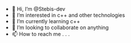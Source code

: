 - 👋 Hi, I’m @Stebis-dev
- 👀 I’m interested in c++ and other technologies
- 🌱 I’m currently learning c++
- 💞️ I’m looking to collaborate on anything
- 📫 How to reach me . . . 

<!---
Stebis-dev/Stebis-dev is a ✨ special ✨ repository because its `README.md` (this file) appears on your GitHub profile.
You can click the Preview link to take a look at your changes.
--->

